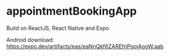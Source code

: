 ﻿# appointmentBookingApp

 Build on ReactJS, React Native and Expo

Android download:
 https://expo.dev/artifacts/eas/eaNnQkf6ZAREfnPqojAooW.aab

 
